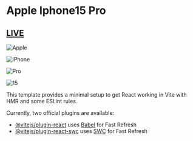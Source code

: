 # Apple Iphone15 Pro
## [LIVE](https://apple-website-delta.vercel.app/)

![Apple](https://postimg.cc/PNJ9bc3N)

![IPhone](https://i.postimg.cc/wMfbB2qz/Screenshot-2024-03-30-212221.png)

![Pro](https://i.postimg.cc/654hRtzn/Screenshot-2024-03-30-212355.png)

![15](https://i.postimg.cc/QCGQsnKw/Screenshot-2024-03-30-212444.png)

This template provides a minimal setup to get React working in Vite with HMR and some ESLint rules.

Currently, two official plugins are available:

- [@vitejs/plugin-react](https://github.com/vitejs/vite-plugin-react/blob/main/packages/plugin-react/README.md) uses [Babel](https://babeljs.io/) for Fast Refresh
- [@vitejs/plugin-react-swc](https://github.com/vitejs/vite-plugin-react-swc) uses [SWC](https://swc.rs/) for Fast Refresh
